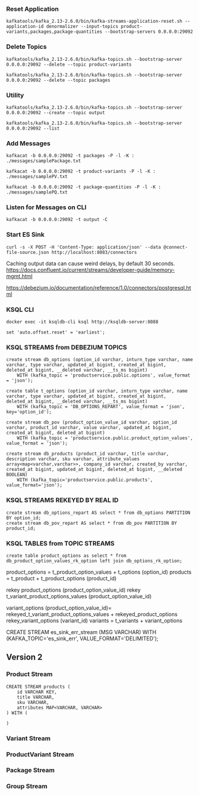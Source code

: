 ### Reset Application
```
kafkatools/kafka_2.13-2.6.0/bin/kafka-streams-application-reset.sh --application-id denormalizer --input-topics product-variants,packages,package-quantities --bootstrap-servers 0.0.0.0:29092
```

### Delete Topics
```
kafkatools/kafka_2.13-2.6.0/bin/kafka-topics.sh --bootstrap-server 0.0.0.0:29092 --delete --topic product-variants

kafkatools/kafka_2.13-2.6.0/bin/kafka-topics.sh --bootstrap-server 0.0.0.0:29092 --delete --topic packages
```
### Utility
```
kafkatools/kafka_2.13-2.6.0/bin/kafka-topics.sh --bootstrap-server 0.0.0.0:29092 --create --topic output

kafkatools/kafka_2.13-2.6.0/bin/kafka-topics.sh --bootstrap-server 0.0.0.0:29092 --list 
```

### Add Messages
```
kafkacat -b 0.0.0.0:29092 -t packages -P -l -K : ./messages/samplePackage.txt 

kafkacat -b 0.0.0.0:29092 -t product-variants -P -l -K : ./messages/samplePV.txt

kafkacat -b 0.0.0.0:29092 -t package-quantities -P -l -K : ./messages/samplePQ.txt
```

### Listen for Messages on CLI
```
kafkacat -b 0.0.0.0:29092 -t output -C
```

### Start ES Sink
```
curl -s -X POST -H 'Content-Type: application/json' --data @connect-file-source.json http://localhost:8083/connectors
```

Caching output data can cause weird delays, by default 30 seconds. https://docs.confluent.io/current/streams/developer-guide/memory-mgmt.html

https://debezium.io/documentation/reference/1.0/connectors/postgresql.html

### KSQL CLI
```docker exec -it ksqldb-cli ksql http://ksqldb-server:8088```

 ```set 'auto.offset.reset' = 'earliest';```
 

### KSQL STREAMS from DEBEZIUM TOPICS
```
create stream db_options (option_id varchar, inturn_type varchar, name varchar, type varchar, updated_at bigint, created_at bigint, deleted_at bigint, __deleted varchar, __ts_ms bigint) 
    WITH (kafka_topic = 'productservice.public.options', value_format = 'json');

create table t_options (option_id varchar, inturn_type varchar, name varchar, type varchar, updated_at bigint, created_at bigint, deleted_at bigint, __deleted varchar, __ts_ms bigint) 
    WITH (kafka_topic = 'DB_OPTIONS_REPART', value_format = 'json', key='option_id');

create stream db_pov (product_option_value_id varchar, option_id varchar, product_id varchar, value varchar, updated_at bigint, created_at bigint, deleted_at bigint) 
    WITH (kafka_topic = 'productservice.public.product_option_values', value_format = 'json');

create stream db_products (product_id varchar, title varchar, description varchar, sku varchar, attribute_values array<map<varchar,varchar>>, company_id varchar, created_by varchar, created_at bigint, updated_at bigint, deleted_at bigint, __deleted BOOLEAN)
    WITH (kafka_topic='productservice.public.products', value_format='json');
```

### KSQL STREAMS REKEYED BY REAL ID
```
create stream db_options_repart AS select * from db_options PARTITION BY option_id;
create stream db_pov_repart AS select * from db_pov PARTITION BY product_id;
```
### KSQL TABLES from TOPIC STREAMS
```
create table product_options as select * from db_product_option_values_rk_option left join db_options_rk_option;
```
product_options = t_product_option_values + t_options (option_id)
products = t_product + t_product_options (product_id)

rekey product_options (product_option_value_id)
rekey t_variant_product_options_values (product_option_value_id)

variant_options (product_option_value_id)= rekeyed_t_variant_product_options_values + rekeyed_product_options 
rekey_variant_options (variant_id)
variants = t_variants + variant_options



CREATE STREAM es_sink_err_stream (MSG VARCHAR) WITH (KAFKA_TOPIC='es_sink_err', VALUE_FORMAT='DELIMITED');


## Version 2

### Product Stream

```
CREATE STREAM products (
    id VARCHAR KEY,
    title VARCHAR,
    sku VARCHAR,
    attributes MAP<VARCHAR, VARCHAR>
) WITH (

)
``` 

### Variant Stream

### ProductVariant Stream

### Package Stream

### Group Stream

